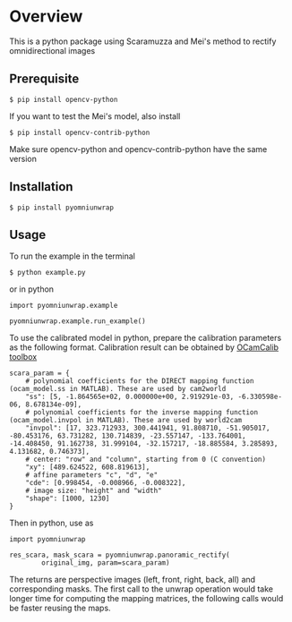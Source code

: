 # Overview
This is a python package using Scaramuzza and Mei's method to rectify omnidirectional images

## Prerequisite

```
$ pip install opencv-python
```

If you want to test the Mei's model, also install

```
$ pip install opencv-contrib-python
```

Make sure opencv-python and opencv-contrib-python have the same version

## Installation

```
$ pip install pyomniunwrap
```

## Usage

To run the example in the terminal
```
$ python example.py
```
or in python
```
import pyomniunwrap.example

pyomniunwrap.example.run_example()
```

To use the calibrated model in python, prepare the calibration parameters as the following format. Calibration result can be obtained by [OCamCalib toolbox](https://sites.google.com/site/scarabotix/ocamcalib-omnidirectional-camera-calibration-toolbox-for-matlab)

```
scara_param = {
    # polynomial coefficients for the DIRECT mapping function (ocam_model.ss in MATLAB). These are used by cam2world
    "ss": [5, -1.864565e+02, 0.000000e+00, 2.919291e-03, -6.330598e-06, 8.678134e-09],
    # polynomial coefficients for the inverse mapping function (ocam_model.invpol in MATLAB). These are used by world2cam
    "invpol": [17, 323.712933, 300.441941, 91.808710, -51.905017, -80.453176, 63.731282, 130.714839, -23.557147, -133.764001, -14.408450, 91.162738, 31.999104, -32.157217, -18.885584, 3.285893, 4.131682, 0.746373],
    # center: "row" and "column", starting from 0 (C convention)
    "xy": [489.624522, 608.819613],
    # affine parameters "c", "d", "e"
    "cde": [0.998454, -0.008966, -0.008322],
    # image size: "height" and "width"
    "shape": [1000, 1230]
}
```

Then in python, use as
```
import pyomniunwrap

res_scara, mask_scara = pyomniunwrap.panoramic_rectify(
        original_img, param=scara_param)
```

The returns are perspective images (left, front, right, back, all) and corresponding masks.
The first call to the unwrap operation would take longer time for computing the mapping matrices, the following calls would be faster reusing the maps.